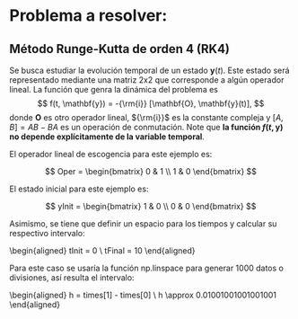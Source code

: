 # Problema a resolver:
## Método Runge-Kutta de orden 4 (RK4)

Se busca estudiar la evolución temporal de un estado $\mathbf{y}(t)$. Este estado será representado mediante una matriz 2x2 que corresponde a algún operador lineal. La función que genra la dinámica del problema es 
$$
f(t, \mathbf{y}) = -{\rm{i}} [\mathbf{O}, \mathbf{y}(t)],
$$
donde $\mathbf{O}$ es otro operador lineal, ${\rm{i}}$ es la constante compleja y $[A, B] = AB - BA$ es un operación de conmutación. Note que **la función $f(t, \mathbf{y})$ no depende explícitamente de la variable temporal**.

El operador lineal de escogencia para este ejemplo es:

$$ 
Oper = \begin{bmatrix}
0 & 1 \\
1 & 0
\end{bmatrix}  
$$

El estado inicial para este ejemplo es:

$$
yInit = \begin{bmatrix}
1 & 0 \\
0 & 0
\end{bmatrix}
$$

Asimismo, se tiene que definir un espacio para los tiempos y calcular su respectivo intervalo:

\begin{aligned}
tInit = 0 \\
tFinal = 10 
\end{aligned}

Para este caso se usaría la función np.linspace para generar 1000 datos o divisiones, así resulta el intervalo:

\begin{aligned}
h = times[1] - times[0] \\
h \approx 0.01001001001001001
\end{aligned}
